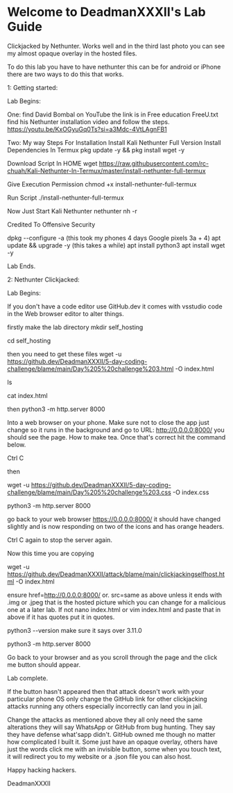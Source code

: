 # Welcome to DeadmanXXXII's Lab Guide

Clickjacked by Nethunter. 
Works well and in the third last photo you can see my almost opaque overlay in the hosted files.

To do this lab you have to have nethunter this can be for android or iPhone there are two ways to do this that works.

1: Getting started:

Lab Begins:

One: find David Bombal on YouTube the link is in Free education FreeU.txt find his Nethunter installation video and follow the steps.
https://youtu.be/KxOGyuGq0Ts?si=a3Mdc-4VtLAgnFB1

Two: My way
Steps For Installation
Install Kali Nethunter Full Version
Install Dependencies In Termux 
pkg update -y && pkg install wget -y

Download Script In HOME 
wget https://raw.githubusercontent.com/rc-chuah/Kali-Nethunter-In-Termux/master/install-nethunter-full-termux

Give Execution Permission 
chmod +x install-nethunter-full-termux

Run Script 
./install-nethunter-full-termux

Now Just Start Kali Nethunter nethunter
nh -r

Credited To Offensive Security

dpkg --configure -a
(this took my phones 4 days Google pixels 3a + 4)
apt update && upgrade -y
(this takes a while)
apt install python3
apt install wget -y

Lab Ends.

2: Nethunter Clickjacked:

Lab Begins:

If you don't have a code editor use GitHub.dev it comes with vsstudio code in the Web browser editor to alter things. 

firstly make the lab directory
mkdir self_hosting

cd self_hosting

then you need to get these files 
wget -u https://github.dev/DeadmanXXXII/5-day-coding-challenge/blame/main/Day%205%20challenge%203.html -O index.html

ls

cat index.html

then
python3 -m http.server 8000

Into a web browser on your phone. 
Make sure not to close the app just change so it runs in the background and go to URL: http://0.0.0.0:8000/ you should see the page. How to make tea.
Once that's correct hit the command below.

Ctrl C

then

wget -u https://github.dev/DeadmanXXXII/5-day-coding-challenge/blame/main/Day%205%20challenge%203.css -O index.css

python3 -m http.server 8000

go back to your web browser https://0.0.0.0:8000/ it should have changed slightly and is now responding on two of the icons and has orange headers.

Ctrl C again to stop the server again.

Now this time you are copying 

wget -u https://github.dev/DeadmanXXXII/attack/blame/main/clickjackingselfhost.html -O index.html

ensure href=http://0.0.0.0:8000/
or.    src=same as above unless it ends with .img or .jpeg that is the hosted picture which you can change for a malicious one at a later lab.
If not
nano index.html
or
vim index.html
and paste that in above if it has quotes put it in quotes.

python3 --version make sure it says over 3.11.0

python3 -m http.server 8000

Go back to your browser and as you scroll through the page and the click me button should appear.

Lab complete.

If the button hasn't appeared then that attack doesn't work with your particular phone OS only change the GitHub link for other clickjacking attacks running any others especially incorrectly can land you in jail.

Change the attacks as mentioned above they all only need the same alterations they will say WhatsApp or GitHub from bug hunting. They say they have defense what'sapp didn't. 
GitHub owned me though no matter how complicated I built it. 
Some just have an opaque overlay, others have just the words click me with an invisible button, some when you touch text, it will redirect you to my website or a .json file you can also host.

Happy hacking hackers.

DeadmanXXXII
